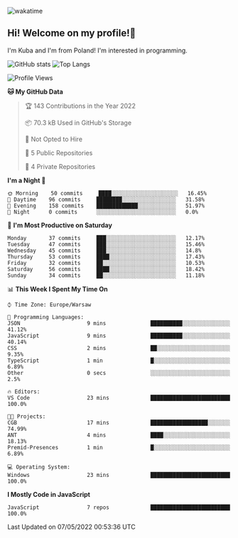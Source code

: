 ![wakatime](https://wakatime.com/badge/user/29588d82-8771-4fcd-a301-6a9b9976125e.svg)
## Hi! Welcome on my profile!👋
I'm Kuba and I'm from Poland! I'm interested in programming.

![GitHub stats](https://github-readme-stats.vercel.app/api?username=xKubsoneQ&show_icons=true&theme=dark)
![Top Langs](https://github-readme-stats.vercel.app/api/top-langs/?username=xKubsoneQ&theme=dark)

<!--START_SECTION:waka-->
![Profile Views](http://img.shields.io/badge/Profile%20Views-6-blue)

**🐱 My GitHub Data** 

> 🏆 143 Contributions in the Year 2022
 > 
> 📦 70.3 kB Used in GitHub's Storage 
 > 
> 🚫 Not Opted to Hire
 > 
> 📜 5 Public Repositories 
 > 
> 🔑 4 Private Repositories  
 > 
**I'm a Night 🦉** 

```text
🌞 Morning    50 commits     ████░░░░░░░░░░░░░░░░░░░░░   16.45% 
🌆 Daytime    96 commits     ████████░░░░░░░░░░░░░░░░░   31.58% 
🌃 Evening    158 commits    █████████████░░░░░░░░░░░░   51.97% 
🌙 Night      0 commits      ░░░░░░░░░░░░░░░░░░░░░░░░░   0.0%

```
📅 **I'm Most Productive on Saturday** 

```text
Monday       37 commits     ███░░░░░░░░░░░░░░░░░░░░░░   12.17% 
Tuesday      47 commits     ███░░░░░░░░░░░░░░░░░░░░░░   15.46% 
Wednesday    45 commits     ███░░░░░░░░░░░░░░░░░░░░░░   14.8% 
Thursday     53 commits     ████░░░░░░░░░░░░░░░░░░░░░   17.43% 
Friday       32 commits     ██░░░░░░░░░░░░░░░░░░░░░░░   10.53% 
Saturday     56 commits     ████░░░░░░░░░░░░░░░░░░░░░   18.42% 
Sunday       34 commits     ██░░░░░░░░░░░░░░░░░░░░░░░   11.18%

```


📊 **This Week I Spent My Time On** 

```text
⌚︎ Time Zone: Europe/Warsaw

💬 Programming Languages: 
JSON                     9 mins              ██████████░░░░░░░░░░░░░░░   41.12% 
JavaScript               9 mins              ██████████░░░░░░░░░░░░░░░   40.14% 
CSS                      2 mins              ██░░░░░░░░░░░░░░░░░░░░░░░   9.35% 
TypeScript               1 min               █░░░░░░░░░░░░░░░░░░░░░░░░   6.89% 
Other                    0 secs              ░░░░░░░░░░░░░░░░░░░░░░░░░   2.5%

🔥 Editors: 
VS Code                  23 mins             █████████████████████████   100.0%

🐱‍💻 Projects: 
CGB                      17 mins             ██████████████████░░░░░░░   74.99% 
ANT                      4 mins              ████░░░░░░░░░░░░░░░░░░░░░   18.13% 
Premid-Presences         1 min               █░░░░░░░░░░░░░░░░░░░░░░░░   6.89%

💻 Operating System: 
Windows                  23 mins             █████████████████████████   100.0%

```

**I Mostly Code in JavaScript** 

```text
JavaScript               7 repos             █████████████████████████   100.0%

```



 Last Updated on 07/05/2022 00:53:36 UTC
<!--END_SECTION:waka-->
